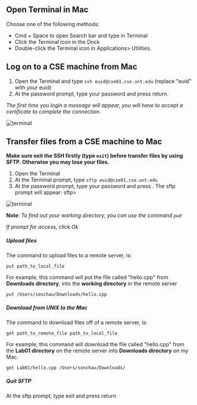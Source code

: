 ## Open Terminal in Mac
Choose one of the following methods:
- Cmd + Space to open Search bar and type in Terminal
- Click the Terminal icon in the Dock
- Double-click the Terminal icon in Applications> Utilities.

## Log on to a CSE machine from Mac

1. Open the Terminal and type `ssh euid@cse01.cse.unt.edu` (replace "euid" with *your* euid)
2. At the password prompt, type your password and press return.

*The first time you login a message will appear, you will have to accept a certificate to complete the connection.*

  ![terminal](https://raw.githubusercontent.com/misc-sonchau/dev-tool-tutorials/main/images/mac_terminal.png)



## Transfer files from a CSE machine to Mac
**Make sure exit the SSH firstly (type `exit`) before transfer files by using SFTP. Otherwise you may lose your files.**

1. Open the Terminal
2. At the Terminal prompt, type `sftp euid@cse01.cse.unt.edu`
3. At the password prompt, type your password and press <return>. The sftp prompt will appear: sftp>

![terminal](https://raw.githubusercontent.com/misc-sonchau/dev-tool-tutorials/main/images/mac_sftp.png)

**Note**: *To find out your working directory, you can use the command `pwd`*

*If prompt for access, click Ok*

##### Upload files
The command to upload files to a remote server, is:

`put path_to_local_file`

For example, this command will put the file called "hello.cpp" from **Downloads directory**, into the **working directory** in the remote server

`put /Users/sonchau/Downloads/hello.cpp`
<br>

##### Download from UNIX to the Mac
The command to download files off of a remote server, is:

`get path_to_remote_file path_to_local_file`

For example, this command will download the file called "hello.cpp" from the **Lab01 directory** on the remote server into **Downloads directory** on my Mac.

`get Lab01/hello.cpp /Users/sonchau/Downloads/`
<br>
##### Quit SFTP
At the sftp prompt, type exit and press return
